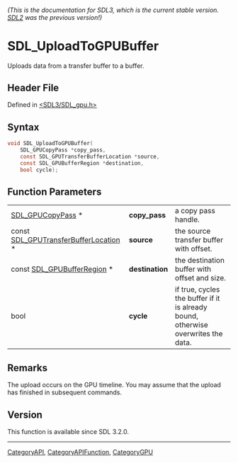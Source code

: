 ###### (This is the documentation for SDL3, which is the current stable version. [SDL2](https://wiki.libsdl.org/SDL2/) was the previous version!)
# SDL_UploadToGPUBuffer

Uploads data from a transfer buffer to a buffer.

## Header File

Defined in [<SDL3/SDL_gpu.h>](https://github.com/libsdl-org/SDL/blob/main/include/SDL3/SDL_gpu.h)

## Syntax

```c
void SDL_UploadToGPUBuffer(
    SDL_GPUCopyPass *copy_pass,
    const SDL_GPUTransferBufferLocation *source,
    const SDL_GPUBufferRegion *destination,
    bool cycle);
```

## Function Parameters

|                                                                        |                 |                                                                                   |
| ---------------------------------------------------------------------- | --------------- | --------------------------------------------------------------------------------- |
| [SDL_GPUCopyPass](SDL_GPUCopyPass) *                                   | **copy_pass**   | a copy pass handle.                                                               |
| const [SDL_GPUTransferBufferLocation](SDL_GPUTransferBufferLocation) * | **source**      | the source transfer buffer with offset.                                           |
| const [SDL_GPUBufferRegion](SDL_GPUBufferRegion) *                     | **destination** | the destination buffer with offset and size.                                      |
| bool                                                                   | **cycle**       | if true, cycles the buffer if it is already bound, otherwise overwrites the data. |

## Remarks

The upload occurs on the GPU timeline. You may assume that the upload has
finished in subsequent commands.

## Version

This function is available since SDL 3.2.0.

----
[CategoryAPI](CategoryAPI), [CategoryAPIFunction](CategoryAPIFunction), [CategoryGPU](CategoryGPU)

